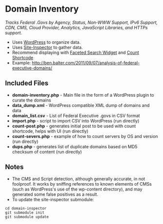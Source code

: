 # Domain Inventory

*Tracks Federal .Govs by Agency, Status, Non-WWW Support, IPv6 Support, CDN, CMS, Cloud Provider, Analytics, JavaScript Libraries, and HTTPs support.*

* Uses [WordPress](http://wordpress.org) to organize data.
* Uses [Site-Inspector](https://github.com/benbalter/Site-Inspector) to gather data. 
* Recommend displaying with [Faceted Search Widget](http://wordpress.org/extend/plugins/faceted-search-widget/) and [Count Shortcode](http://wordpress.org/extend/plugins/count-shortcode/)
* Example: http://ben.balter.com/2011/09/07/analysis-of-federal-executive-domains/

## Included Files

* **domain-inventory.php** - Main file in the form of a WordPress plugin to curate the domains
* **data_dump.xml** - WordPress compatible XML dump of domains and data
* **domain_list.csv** - List of Federal Executive .govs in CSV format
* **import.php** - script to import CSV into WordPress (run directly)
* **count-post.php** - generates initial post to be used with count shortcode, helps with UI (run directly)
* **count-severs.php** - example of how to count servers by OS and version (run directly)
* **dups.php** - generates list of duplicate domains based on MD5 checksum of content (run directly)

## Notes

* The CMS and Script detection, although generally accurate, in not foolproof. It works by sniffing references to known elements of CMSs (such as WordPress's use of the wp-content directory), and may generated some false positives as a result.
* To update the site-inspector submodule:

```
cd domain-inspector
git submodule init
git submodule update
```